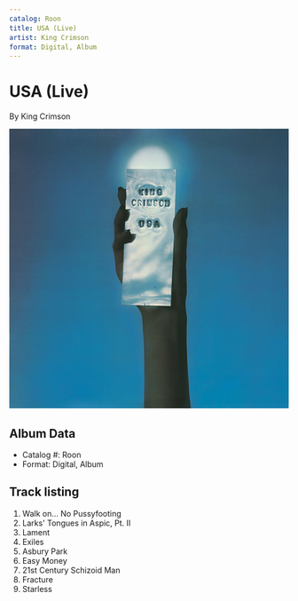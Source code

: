 ```yaml
---
catalog: Roon
title: USA (Live)
artist: King Crimson
format: Digital, Album
---
```


# USA (Live)

By King Crimson

![](../../assets/albumcovers/King_Crimson-USA_Live.png)

## Album Data

- Catalog #: Roon
- Format: Digital, Album


## Track listing


1. Walk on... No Pussyfooting
2. Larks' Tongues in Aspic, Pt. II
3. Lament
4. Exiles
5. Asbury Park
6. Easy Money
7. 21st Century Schizoid Man
8. Fracture
9. Starless

